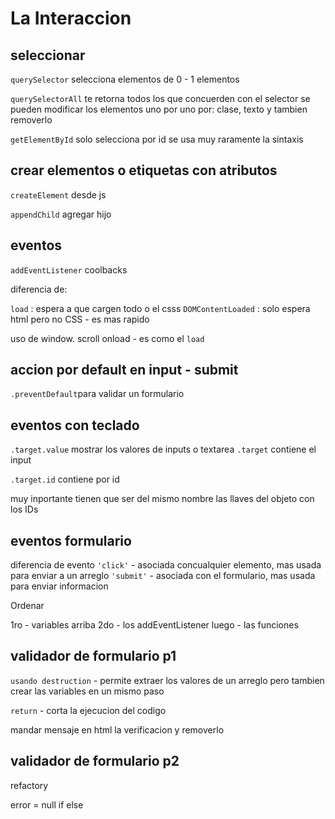 # La Interaccion

## seleccionar
`querySelector`
selecciona elementos de 0 - 1 elementos

`querySelectorAll`
te retorna todos los que concuerden con el selector
se pueden modificar los elementos uno por uno
por: clase, texto
y tambien removerlo

`getElementById`
solo selecciona por id
se usa muy raramente la sintaxis


## crear elementos o etiquetas con atributos
`createElement` desde js

`appendChild` agregar hijo

## eventos
`addEventListener` coolbacks

diferencia de:

`load` : espera a que cargen todo o el csss
`DOMContentLoaded` : solo espera html pero no CSS - es mas rapido 

uso de window. 
scroll 
onload - es como el `load` 

## accion por default en input - submit
`.preventDefault`para validar un formulario

## eventos con teclado
`.target.value` mostrar los valores de inputs o textarea
`.target` contiene el input

`.target.id` contiene por id

muy inportante
tienen que ser del mismo nombre las llaves del objeto con los IDs

## eventos formulario
diferencia de evento 
`'click'`  - asociada concualquier elemento, mas usada para enviar a  un arreglo
`'submit'` - asociada con el formulario, mas usada para enviar informacion

Ordenar

1ro - variables arriba
2do - los addEventListener
luego - las funciones

## validador de formulario p1

`usando destruction` - permite extraer los valores de un arreglo pero tambien crear las variables en un mismo paso

`return` - corta la ejecucion del codigo

mandar mensaje en html la verificacion
y removerlo

## validador de formulario p2
refactory

error = null
if 
else